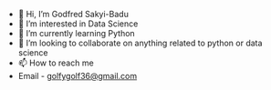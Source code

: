 - 👋 Hi, I’m Godfred Sakyi-Badu
- 👀 I’m interested in Data Science
- 🌱 I’m currently learning Python
- 💞️ I’m looking to collaborate on anything related to python or data science
- 📫 How to reach me 
- Email - golfygolf36@gmail.com

<!---
Godfred06/Godfred06 is a ✨ special ✨ repository because its `README.md` (this file) appears on your GitHub profile.
You can click the Preview link to take a look at your changes.
--->
